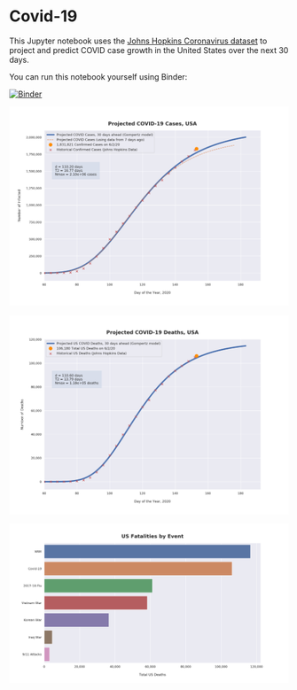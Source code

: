 # Covid-19

This Jupyter notebook uses the [Johns Hopkins Coronavirus dataset](https://github.com/CSSEGISandData/COVID-19/blob/master/README.md) to project and predict COVID case growth in the United States over the next 30 days.

You can run this notebook yourself using Binder:

[![Binder](https://mybinder.org/badge_logo.svg)](https://mybinder.org/v2/gh/bws428/covid-19/master?filepath=covid-projections.nbconvert.ipynb)

![Projected Cases plot](https://raw.githubusercontent.com/bws428/covid-19/master/charts/covid-6.2.20.png)

![Projected Deaths plot](https://raw.githubusercontent.com/bws428/covid-19/master/charts/covid-deaths-6.2.20.png)

![Casualties plot](https://raw.githubusercontent.com/bws428/covid-19/master/charts/casualties.png)


